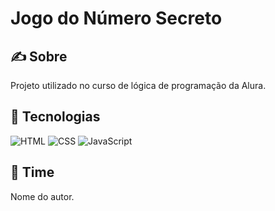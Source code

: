 # Jogo do Número Secreto

## ✍️ Sobre

Projeto utilizado no curso de lógica de programação da Alura.

## 🚀 Tecnologias

![HTML](https://img.shields.io/badge/HTML-%234CAF50?style=for-the-badge&logo=html5&logoColor=white)
![CSS](https://img.shields.io/badge/CSS-%234CAF50?style=for-the-badge&logo=css3&logoColor=white)
![JavaScript](https://img.shields.io/badge/JavaScript-%23FFEB3B?style=for-the-badge&logo=javascript&logoColor=black)

## 👥 Time

Nome do autor.
